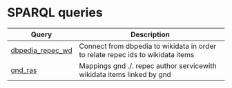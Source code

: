 # SPARQL queries

Query | Description
------|------------
[dbpedia_repec_wd](http://zbw.eu/beta/sparql-lab/?queryRef=https://api.github.com/repos/zbw/repec_ras/contents/sparql/dbpedia_repec_wd.rq) | Connect from dbpedia to wikidata in order to relate repec ids to wikidata items
[gnd_ras](http://zbw.eu/beta/sparql-lab/?queryRef=https://api.github.com/repos/zbw/repec_ras/contents/sparql/gnd_ras.rq) | Mappings gnd ./. repec author servicewith wikidata items linked by gnd

